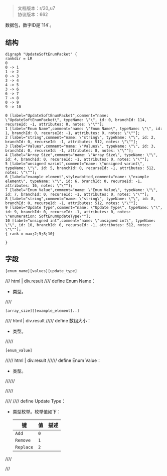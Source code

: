 # <!-- md:samp UpdateSoftEnumPacket -->

> 文档版本：r/20_u7<br/>协议版本：662

<!-- md:samp UpdateSoftEnumPacket -->数据包，数字ID是`114`。

## 结构

```viz
digraph "UpdateSoftEnumPacket" {
rankdir = LR
0
0 -> 1
1 -> 2
0 -> 3
3 -> 4
4 -> 5
3 -> 6
6 -> 7
7 -> 8
0 -> 9
9 -> 10

0 [label="UpdateSoftEnumPacket",comment="name: \"UpdateSoftEnumPacket\", typeName: \"\", id: 0, branchId: 114, recurseId: -1, attributes: 0, notes: \"\""];
1 [label="Enum Name",comment="name: \"Enum Name\", typeName: \"\", id: 1, branchId: 0, recurseId: -1, attributes: 0, notes: \"\""];
2 [label="string",comment="name: \"string\", typeName: \"\", id: 2, branchId: 0, recurseId: -1, attributes: 512, notes: \"\""];
3 [label="Values",comment="name: \"Values\", typeName: \"\", id: 3, branchId: 0, recurseId: -1, attributes: 8, notes: \"\""];
4 [label="Array Size",comment="name: \"Array Size\", typeName: \"\", id: 4, branchId: 0, recurseId: -1, attributes: 0, notes: \"\""];
5 [label="unsigned varint",comment="name: \"unsigned varint\", typeName: \"\", id: 5, branchId: 0, recurseId: -1, attributes: 512, notes: \"\""];
6 [label="example element",style=dotted,comment="name: \"example element\", typeName: \"\", id: 6, branchId: 0, recurseId: -1, attributes: 16, notes: \"\""];
7 [label="Enum Value",comment="name: \"Enum Value\", typeName: \"\", id: 7, branchId: 0, recurseId: -1, attributes: 0, notes: \"\""];
8 [label="string",comment="name: \"string\", typeName: \"\", id: 8, branchId: 0, recurseId: -1, attributes: 512, notes: \"\""];
9 [label="Update Type",comment="name: \"Update Type\", typeName: \"\", id: 9, branchId: 0, recurseId: -1, attributes: 0, notes: \"enumeration: SoftEnumUpdateType\""];
10 [label="unsigned int",comment="name: \"unsigned int\", typeName: \"\", id: 10, branchId: 0, recurseId: -1, attributes: 512, notes: \"\""];
{ rank = max;2;5;8;10}

}

```

## 字段

```title='UpdateSoftEnumPacket'
[enum_name][values][update_type]
```

/// html | div.result
//// define
Enum Name：[<!-- md:samp string -->](../types/string.md)

- <!-- md:samp string -->类型。


////
```title='Values'
[array_size][[example_element]..]
```

//// html | div.result
///// define
数组大小：<!-- md:samp unsigned varint -->

- <!-- md:samp unsigned varint -->类型。


/////
```title='示例元素'
[enum_value]
```

///// html | div.result
////// define
Enum Value：[<!-- md:samp string -->](../types/string.md)

- <!-- md:samp string -->类型。


//////

/////

////
//// define
Update Type：<!-- md:samp unsigned int -->

- <!-- md:samp unsigned int -->类型枚举。枚举值如下：

  |键|值|描述|
  |---|---|---|
  |`Add`|`0`||
  |`Remove`|`1`||
  |`Replace`|`2`||



////

///


